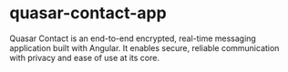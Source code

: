 # quasar-contact-app
Quasar Contact is an end-to-end encrypted, real-time messaging application built with Angular. It enables secure, reliable communication with privacy and ease of use at its core.
